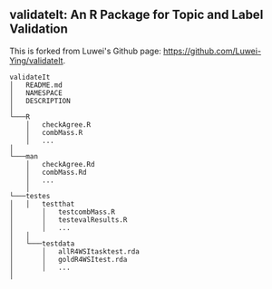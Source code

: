 ## validateIt: An R Package for Topic and Label Validation

This is forked from Luwei's Github page: https://github.com/Luwei-Ying/validateIt. 

```
validateIt
│   README.md
│   NAMESPACE
│   DESCRIPTION
│
└───R
    │   checkAgree.R
    │   combMass.R
    │   ...
│   
└───man
    │   checkAgree.Rd
    │   combMass.Rd
    │   ...
    │
└───testes
│   │   testthat
│       │   testcombMass.R
│       │   testevalResults.R
│       │   ...
│   │
│   └───testdata
│       │   allR4WSItasktest.rda
│       │   goldR4WSItest.rda
│       │   ...
│   
```

